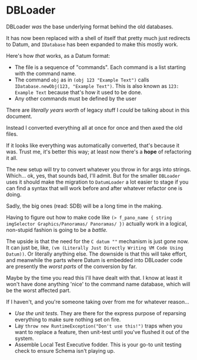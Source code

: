# DBLoader

DBLoader _was_ the base underlying format behind the old databases.

It has now been replaced with a shell of itself that pretty much just redirects to Datum, and `IDatabase` has been expanded to make this mostly work.

Here's how _that_ works, as a Datum format:

* The file is a sequence of "commands". Each command is a list starting with the command name.
* The command `obj` as in `(obj 123 "Example Text")` calls `IDatabase.newObj(123, "Example Text")`. This is also known as `123: Example Text` because that's how it used to be done.
* Any other commands must be defined by the user

There are _literally years worth_ of legacy stuff I _could_ be talking about in this document.

Instead I converted everything all at once for once and then axed the old files.

If it looks like everything was automatically converted, that's because it was. Trust me, it's better this way; at least now there's a **hope** of refactoring it all.

The new setup will try to convert whatever you throw in for args into strings. Which... ok, yes, that sounds bad, I'll admit. But for the smaller `DBLoader` uses it should make the migration to `DatumLoader` a lot easier to stage if you can find a syntax that will work before and after whatever refactor one is doing.

Sadly, the big ones (read: SDB) will be a long time in the making.

Having to figure out how to make code like `(> f_pano_name { string imgSelector Graphics/Panoramas/ Panoramas/ })` actually work in a logical, non-stupid fashion is going to be a _battle._

The upside is that the need for the `C datum ""` mechanism is just gone now. It can just be, like, `(vm (Literally Just Directly Writing VM Code Using Datum))`. Or literally anything else. The downside is that this will take effort, and meanwhile the parts where Datum is embedded into DBLoader code are presently the _worst parts_ of the conversion by far.

Maybe by the time you read this I'll have dealt with that. I know at least it won't have done anything 'nice' to the command name database, which will be the worst affected part.

If I haven't, and you're someone taking over from me for whatever reason...

* _Use the unit tests._ They are there for the express purpose of reparsing everything to make sure nothing set on fire.
* Lay `throw new RuntimeException("Don't use this!")` traps when you want to replace a feature, then unit-test until you've flushed it out of the system.
* Assemble Local Test Executive fodder. This is your go-to unit testing check to ensure Schema isn't playing up.
